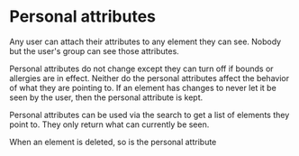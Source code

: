 # Personal attributes

Any user can attach their attributes to any element they can see. Nobody but the user's group can see those attributes.

Personal attributes do not change except they can turn off if bounds or allergies are in effect.
Neither do the personal attributes affect the behavior of what they are pointing to.
If an element has changes to never let it be seen by the user, then the personal attribute is kept.

Personal attributes can be used via the search to get a list of elements they point to. They only return what can currently be seen.


When an element is deleted, so is the personal attribute
